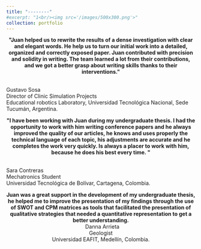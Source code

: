 ```yaml
---
title: "--------"
#excerpt: "1<br/><img src='/images/500x300.png'>"
collection: portfolio
---
```



<p align="center">
<b>"Juan helped us to rewrite the results of a dense investigation with clear and elegant words. He help us to turn our initial work into a detailed, organized and correctly exposed paper. Juan contributed with precision and solidity in writing. The team learned a lot from their contributions, and we got a better grasp about writing skills thanks to their interventions."</b><br><br>
  
Gustavo Sosa<br>
Director of Clinic Simulation Projects<br>
Educational robotics Laboratory, Universidad Tecnológica Nacional, Sede Tucumán, Argentina.<br>
</p>

<p align="center">
<b>"I have been working with Juan during my undergraduate thesis. I had the opportunity to work with him writing conference papers and he always improved the quality of our articles, he knows and uses properly the technical language of each topic, his adjustments are accurate and he completes the work very quickly. Is always a placer to work with him, because he does his best every time. "</b><br><br>
  
Sara Contreras<br>
Mechatronics Student<br>
Universidad Tecnológica de Bolívar, Cartagena, Colombia.<br>
</p>

<p align="center">
<b> Juan was a great support in the development of my undergraduate thesis, he helped me to improve the presentation of my findings through the use of SWOT and CPM matrices as tools that facilitated the presentation of qualitative strategies that needed a quantitative representation to get a better understanding. </b><br>
 
Danna Arrieta<br>
Geologist<br>
Universidad EAFIT, Medellín, Colombia.
</p>
